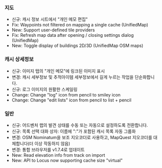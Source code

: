 ### 지도
- 신규: 캐시 정보 시트에서 "개인 메모 편집"
- Fix: Waypoints not filtered on mapping a single cache (UnifiedMap)
- New: Support user-defined tile providers
- Fix: Refresh map data after opening / closing settings dialog (UnifiedMap)
- New: Toggle display of buildings 2D/3D (UnifiedMap OSM maps)

### 캐시 상세정보
- 신규: 이미지 탭의 "개인 메모"에 링크된 이미지 표시
- 변경: 캐시 세부정보 및 추적아이템 세부정보에서 길게 누르는 작업을 단순화합니다.
- 신규: 로그 이미지의 원활한 스케일링
- Change: Change "log" icon from pencil to smiley icon
- Change: Change "edit lists" icon from pencil to list + pencil

### 일반
- 신규: 어드벤처 랩의 발견 상태를 수동 또는 자동으로 설정하도록 전환합니다.
- 신규: 목록 선택 대화 상자: 이름에 ":"가 포함된 캐시 목록 자동 그룹화
- 변경: OSM Nominatum을 보조 지오코더로 사용하고, MapQuest 지오코더를 대체합니다(더 이상 작동하지 않음)
- 변경: 통합 브라우저를 v1.7.4로 업데이트
- New: Read elevation info from track on import
- New: API to Locus now supporting cache size "virtual"
